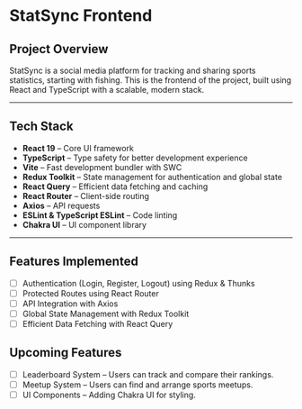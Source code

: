 # StatSync Frontend

## Project Overview

StatSync is a social media platform for tracking and sharing sports statistics, starting with fishing. This is the frontend of the project, built using React and TypeScript with a scalable, modern stack.

---

## Tech Stack

- **React 19** – Core UI framework
- **TypeScript** – Type safety for better development experience
- **Vite** – Fast development bundler with SWC
- **Redux Toolkit** – State management for authentication and global state
- **React Query** – Efficient data fetching and caching
- **React Router** – Client-side routing
- **Axios** – API requests
- **ESLint & TypeScript ESLint** – Code linting
- **Chakra UI** – UI component library

---

## Features Implemented

- [ ] Authentication (Login, Register, Logout) using Redux & Thunks
- [ ] Protected Routes using React Router
- [ ] API Integration with Axios
- [ ] Global State Management with Redux Toolkit
- [ ] Efficient Data Fetching with React Query

## Upcoming Features

- [ ] Leaderboard System – Users can track and compare their rankings.
- [ ] Meetup System – Users can find and arrange sports meetups.
- [ ] UI Components – Adding Chakra UI for styling.

